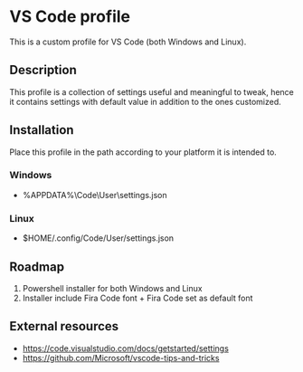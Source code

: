 # VS Code profile

This is a custom profile for VS Code (both Windows and Linux).

## Description

This profile is a collection of settings useful and meaningful to tweak,
hence it contains settings with default value in addition to the ones customized.

## Installation
Place this profile in the path according to your platform it is intended to.

### Windows
- %APPDATA%\Code\User\settings.json

### Linux
- $HOME/.config/Code/User/settings.json

## Roadmap

1. Powershell installer for both Windows and Linux
2. Installer include Fira Code font + Fira Code set as default font

## External resources
- https://code.visualstudio.com/docs/getstarted/settings
- https://github.com/Microsoft/vscode-tips-and-tricks